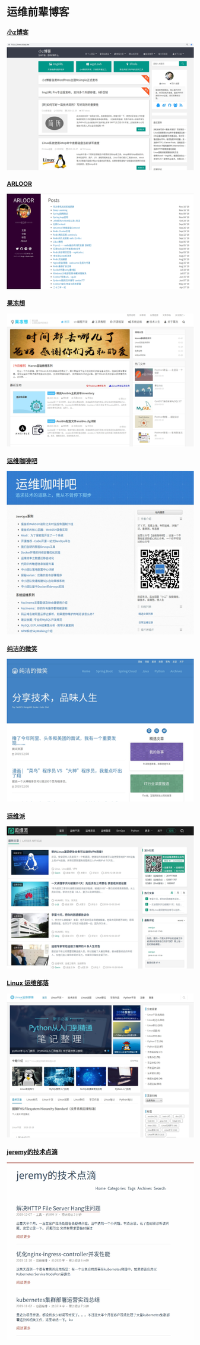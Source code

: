 # 运维前辈博客

### [小z博客](https://www.xiaoz.me/)

![小z博客](images/小z博客.jpg)

### [ARLOOR](http://arloor.com/)

![](images/ARLOOR.jpg)

### [果冻想](https://www.jellythink.com/)

![](images/果冻想.jpg)

### [运维咖啡吧](https://ops-coffee.cn/)

![运维咖啡吧](images/运维咖啡吧.jpg)

### [纯洁的微笑](https://ops-coffee.cn/)

![纯洁的微笑](images/纯洁的微笑.jpg)

### [运维派](https://ops-coffee.cn/)

![运维派](images/运维派.jpg)

### [Linux 运维部落](http://www.178linux.com/)

![Linux 运维部落](images/Linux运维部落.jpg)

### [jeremy的技术点滴](https://jeremyxu2010.github.io/)

![jeremy的技术点滴](images/jeremy的技术点滴.jpg)
